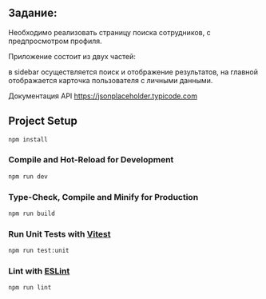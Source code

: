 ## Задание:
Необходимо реализовать страницу поиска сотрудников, с предпросмотром профиля.

Приложение состоит из двух частей: 

в sidebar осуществляется поиск и отображение результатов,
на главной отображается карточка пользователя с личными данными.

Документация API
https://jsonplaceholder.typicode.com

## Project Setup

```sh
npm install
```

### Compile and Hot-Reload for Development

```sh
npm run dev
```

### Type-Check, Compile and Minify for Production

```sh
npm run build
```

### Run Unit Tests with [Vitest](https://vitest.dev/)

```sh
npm run test:unit
```

### Lint with [ESLint](https://eslint.org/)

```sh
npm run lint
```
